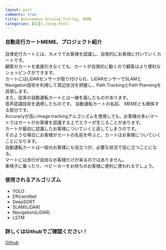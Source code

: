 ```yaml
---
layout: post
comments: true
title: Autonomous Driving Trolley, MEME
categories: [AI](./blog.html)
---
```


### 自動走行カートMEME、プロジェクト紹介  
自律走行カートとは、カメラでお客様を認識し、自発的にお客様に付いていくカートです。  
顧客がカートを直接引きなくても、カートが自発的に動くので顧客はより便利なショッピングができます。  
カートにはLiDARセンサーが取り付けられ、LiDARセンサーでSLAMとNavigation技術を利用して周辺状況を把握し、Path  TrackingとPath  Planningを具現します。  
また、従来の自動運転カートとは一線を画したものがあります。  
音声認識技術を適用したものです。 自動運転カートの名前、  MEMEとも関係する部分です。  
Accuracyが高いimage trackingアルゴリズムを使用しても、お客様の多いマートではカートがお客様を認識する上でエラーが生じることがあります。  
カートが最初に認識したお客様についていくと逃してしまうのです。  
そのような場合にお客様がカートの名前を呼ぶと、カートはお客様についていくことになります。  
自動運転カートは一般のお客様にも役立つが、必要な状況で役に立つことになる。  
マートには歩行が自由なお客様だけが来るのではありません。  
車椅子に乗ったり、ベビーカーをお持ちのお客様に便利に使われるでしょう。  

### 使用されるアルゴリズム
*   YOLO
*   EfficientNet
*   DeepSORT
*   SLAM(LiDAR)
*   Navigation(LiDAR)
*   LSTM

### 詳しくはGithubでご確認ください！
[Github](https://github.com/cwkim0314/Autonomous-Driving-Trolley-MEME)

